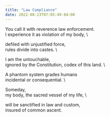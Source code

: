 ```yaml
---
title: "Law Compliance"
date: 2022-08-23T07:05:49-04:00
---
```


You call it with reverence law enforcement. \
I experience it as violation of my body, \

defiled with unjustified force, \
rules divide into castes. \

I am the untouchable, \
ignored by the Constitution, codex of this land. \

A phantom system grades humans \
incidental or consequential. \

Someday, \
my body, the sacred vessel of my life, \

will be sanctified in law and custom, \
insured of common ascent.
